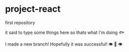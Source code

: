 # project-react
first repository

it said to type some things here so thats what I'm doing :fish:

I made a new branch! Hopefully it was successful! :eye: :lips: :eye:
